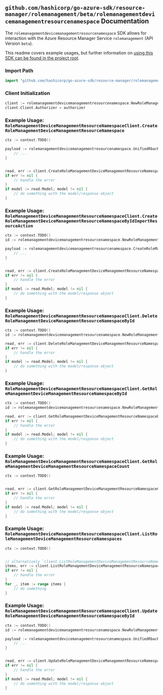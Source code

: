 
## `github.com/hashicorp/go-azure-sdk/resource-manager/rolemanagement/beta/rolemanagementdevicemanagementresourcenamespace` Documentation

The `rolemanagementdevicemanagementresourcenamespace` SDK allows for interaction with the Azure Resource Manager Service `rolemanagement` (API Version `beta`).

This readme covers example usages, but further information on [using this SDK can be found in the project root](https://github.com/hashicorp/go-azure-sdk/tree/main/docs).

### Import Path

```go
import "github.com/hashicorp/go-azure-sdk/resource-manager/rolemanagement/beta/rolemanagementdevicemanagementresourcenamespace"
```


### Client Initialization

```go
client := rolemanagementdevicemanagementresourcenamespace.NewRoleManagementDeviceManagementResourceNamespaceClientWithBaseURI("https://management.azure.com")
client.Client.Authorizer = authorizer
```


### Example Usage: `RoleManagementDeviceManagementResourceNamespaceClient.CreateRoleManagementDeviceManagementResourceNamespace`

```go
ctx := context.TODO()

payload := rolemanagementdevicemanagementresourcenamespace.UnifiedRbacResourceNamespace{
	// ...
}


read, err := client.CreateRoleManagementDeviceManagementResourceNamespace(ctx, payload)
if err != nil {
	// handle the error
}
if model := read.Model; model != nil {
	// do something with the model/response object
}
```


### Example Usage: `RoleManagementDeviceManagementResourceNamespaceClient.CreateRoleManagementDeviceManagementResourceNamespaceByIdImportResourceAction`

```go
ctx := context.TODO()
id := rolemanagementdevicemanagementresourcenamespace.NewRoleManagementDeviceManagementResourceNamespaceID("unifiedRbacResourceNamespaceIdValue")

payload := rolemanagementdevicemanagementresourcenamespace.CreateRoleManagementDeviceManagementResourceNamespaceByIdImportResourceActionRequest{
	// ...
}


read, err := client.CreateRoleManagementDeviceManagementResourceNamespaceByIdImportResourceAction(ctx, id, payload)
if err != nil {
	// handle the error
}
if model := read.Model; model != nil {
	// do something with the model/response object
}
```


### Example Usage: `RoleManagementDeviceManagementResourceNamespaceClient.DeleteRoleManagementDeviceManagementResourceNamespaceById`

```go
ctx := context.TODO()
id := rolemanagementdevicemanagementresourcenamespace.NewRoleManagementDeviceManagementResourceNamespaceID("unifiedRbacResourceNamespaceIdValue")

read, err := client.DeleteRoleManagementDeviceManagementResourceNamespaceById(ctx, id)
if err != nil {
	// handle the error
}
if model := read.Model; model != nil {
	// do something with the model/response object
}
```


### Example Usage: `RoleManagementDeviceManagementResourceNamespaceClient.GetRoleManagementDeviceManagementResourceNamespaceById`

```go
ctx := context.TODO()
id := rolemanagementdevicemanagementresourcenamespace.NewRoleManagementDeviceManagementResourceNamespaceID("unifiedRbacResourceNamespaceIdValue")

read, err := client.GetRoleManagementDeviceManagementResourceNamespaceById(ctx, id)
if err != nil {
	// handle the error
}
if model := read.Model; model != nil {
	// do something with the model/response object
}
```


### Example Usage: `RoleManagementDeviceManagementResourceNamespaceClient.GetRoleManagementDeviceManagementResourceNamespaceCount`

```go
ctx := context.TODO()


read, err := client.GetRoleManagementDeviceManagementResourceNamespaceCount(ctx)
if err != nil {
	// handle the error
}
if model := read.Model; model != nil {
	// do something with the model/response object
}
```


### Example Usage: `RoleManagementDeviceManagementResourceNamespaceClient.ListRoleManagementDeviceManagementResourceNamespaces`

```go
ctx := context.TODO()


// alternatively `client.ListRoleManagementDeviceManagementResourceNamespaces(ctx)` can be used to do batched pagination
items, err := client.ListRoleManagementDeviceManagementResourceNamespacesComplete(ctx)
if err != nil {
	// handle the error
}
for _, item := range items {
	// do something
}
```


### Example Usage: `RoleManagementDeviceManagementResourceNamespaceClient.UpdateRoleManagementDeviceManagementResourceNamespaceById`

```go
ctx := context.TODO()
id := rolemanagementdevicemanagementresourcenamespace.NewRoleManagementDeviceManagementResourceNamespaceID("unifiedRbacResourceNamespaceIdValue")

payload := rolemanagementdevicemanagementresourcenamespace.UnifiedRbacResourceNamespace{
	// ...
}


read, err := client.UpdateRoleManagementDeviceManagementResourceNamespaceById(ctx, id, payload)
if err != nil {
	// handle the error
}
if model := read.Model; model != nil {
	// do something with the model/response object
}
```
